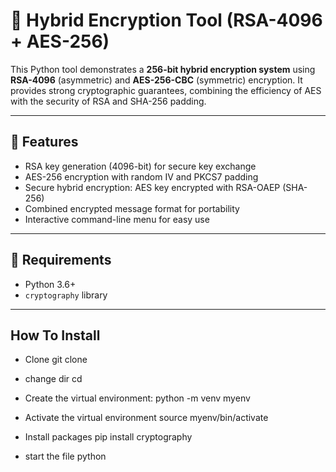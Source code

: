 # 🔐 Hybrid Encryption Tool (RSA-4096 + AES-256)

This Python tool demonstrates a **256-bit hybrid encryption system** using **RSA-4096** (asymmetric) and **AES-256-CBC** (symmetric) encryption. It provides 
strong cryptographic guarantees, combining the efficiency of AES with the security of RSA and SHA-256 padding.

-------------------------------------------------------------------------------------------------------------------------------------------------------------

## 🚀 Features

- RSA key generation (4096-bit) for secure key exchange
- AES-256 encryption with random IV and PKCS7 padding
- Secure hybrid encryption: AES key encrypted with RSA-OAEP (SHA-256)
- Combined encrypted message format for portability
- Interactive command-line menu for easy use
  
---------------------------------------------------------------------------------------------------------------------------------------------------------------

## 🔧 Requirements

- Python 3.6+
- `cryptography` library

--------------------------------------------------------------------------------------------------------------------------------------------------------------

## How To Install 

- Clone
  git clone

 - change  dir
   cd

- Create the virtual environment:
    python -m venv myenv

- Activate the virtual environment
          source myenv/bin/activate

- Install packages
        pip install cryptography

 - start the file
    python  













  
